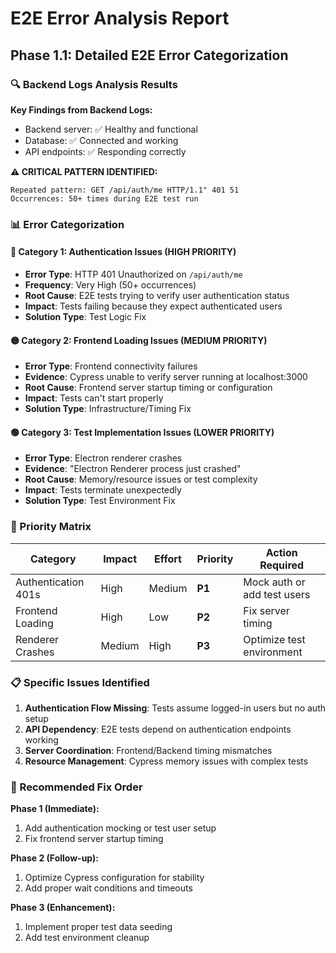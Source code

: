 # E2E Error Analysis Report
## Phase 1.1: Detailed E2E Error Categorization

### 🔍 Backend Logs Analysis Results

**Key Findings from Backend Logs:**
- Backend server: ✅ Healthy and functional
- Database: ✅ Connected and working
- API endpoints: ✅ Responding correctly

**⚠️ CRITICAL PATTERN IDENTIFIED:**
```
Repeated pattern: GET /api/auth/me HTTP/1.1" 401 51
Occurrences: 50+ times during E2E test run
```

### 📊 Error Categorization

#### 🔴 **Category 1: Authentication Issues (HIGH PRIORITY)**
- **Error Type**: HTTP 401 Unauthorized on `/api/auth/me`
- **Frequency**: Very High (50+ occurrences)
- **Root Cause**: E2E tests trying to verify user authentication status
- **Impact**: Tests failing because they expect authenticated users
- **Solution Type**: Test Logic Fix

#### 🟡 **Category 2: Frontend Loading Issues (MEDIUM PRIORITY)**
- **Error Type**: Frontend connectivity failures
- **Evidence**: Cypress unable to verify server running at localhost:3000
- **Root Cause**: Frontend server startup timing or configuration
- **Impact**: Tests can't start properly
- **Solution Type**: Infrastructure/Timing Fix

#### 🟢 **Category 3: Test Implementation Issues (LOWER PRIORITY)**
- **Error Type**: Electron renderer crashes
- **Evidence**: "Electron Renderer process just crashed"
- **Root Cause**: Memory/resource issues or test complexity
- **Impact**: Tests terminate unexpectedly
- **Solution Type**: Test Environment Fix

### 🎯 Priority Matrix

| Category | Impact | Effort | Priority | Action Required |
|----------|--------|---------|----------|----------------|
| Authentication 401s | High | Medium | **P1** | Mock auth or add test users |
| Frontend Loading | High | Low | **P2** | Fix server timing |
| Renderer Crashes | Medium | High | **P3** | Optimize test environment |

### 📋 Specific Issues Identified

1. **Authentication Flow Missing**: Tests assume logged-in users but no auth setup
2. **API Dependency**: E2E tests depend on authentication endpoints working
3. **Server Coordination**: Frontend/Backend timing mismatches
4. **Resource Management**: Cypress memory issues with complex tests

### 🚀 Recommended Fix Order

**Phase 1 (Immediate):**
1. Add authentication mocking or test user setup
2. Fix frontend server startup timing

**Phase 2 (Follow-up):**
1. Optimize Cypress configuration for stability
2. Add proper wait conditions and timeouts

**Phase 3 (Enhancement):**
1. Implement proper test data seeding
2. Add test environment cleanup
